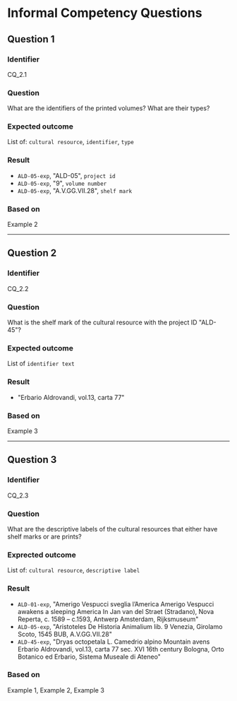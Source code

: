 # Informal Competency Questions
## Question 1
### Identifier
CQ_2.1

### Question
What are the identifiers of the printed volumes? What are their types?

### Expected outcome
List of: `cultural resource`, `identifier`, `type`

### Result
* `ALD-05-exp`, "ALD-05", `project id`
* `ALD-05-exp`, "9", `volume number`
* `ALD-05-exp`, "A.V.GG.VII.28", `shelf mark`

### Based on 
Example 2

*** 

## Question 2
### Identifier 
CQ_2.2

### Question
What is the shelf mark of the cultural resource with the project ID "ALD-45"?

### Expected outcome
List of `identifier text`

### Result
* "Erbario Aldrovandi, vol.13, carta 77"

### Based on
Example 3

***

## Question 3
### Identifier
CQ_2.3

### Question
What are the descriptive labels of the cultural resources that either have shelf marks or are prints?

### Exprected outcome
List of: `cultural resource`, `descriptive label`

### Result
* `ALD-01-exp`, "Amerigo Vespucci sveglia l’America Amerigo Vespucci awakens a sleeping America In Jan van del Straet (Stradano), Nova Reperta, c. 1589 – c.1593, Antwerp Amsterdam, Rijksmuseum"
* `ALD-05-exp`, "Aristoteles De Historia Animalium lib. 9 Venezia, Girolamo Scoto, 1545 BUB, A.V.GG.VII.28"
* `ALD-45-exp`, "Dryas octopetala L. Camedrio alpino Mountain avens Erbario Aldrovandi, vol.13, carta 77 sec. XVI 16th century  Bologna, Orto Botanico ed Erbario, Sistema Museale di Ateneo"

### Based on
Example 1, Example 2, Example 3
